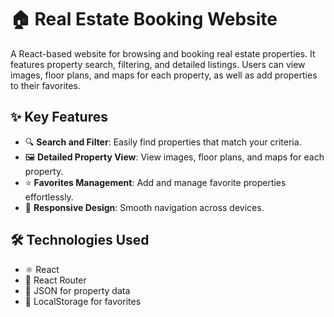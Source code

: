 # 🏠 Real Estate Booking Website

A React-based website for browsing and booking real estate properties. It features property search, filtering, and detailed listings. Users can view images, floor plans, and maps for each property, as well as add properties to their favorites.

## ✨ Key Features
- 🔍 **Search and Filter**: Easily find properties that match your criteria.  
- 🖼️ **Detailed Property View**: View images, floor plans, and maps for each property.  
- ⭐ **Favorites Management**: Add and manage favorite properties effortlessly.  
- 📱 **Responsive Design**: Smooth navigation across devices.  

## 🛠️ Technologies Used
- ⚛️ React  
- 🚦 React Router  
- 📂 JSON for property data  
- 💾 LocalStorage for favorites  
